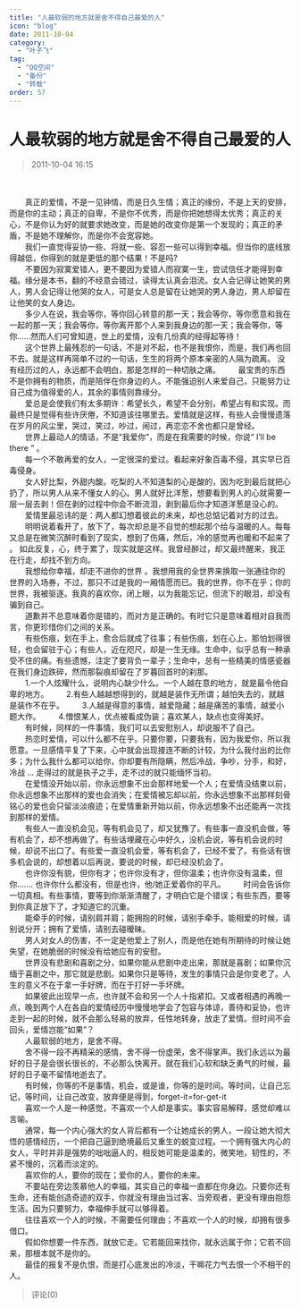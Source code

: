 ```yaml
---
title: "人最软弱的地方就是舍不得自己最爱的人"
icon: "blog"
date: 2011-10-04
category:
  - "叶子飞"
tag:
  - "QQ空间"
  - "备份"
  - "转载"
order: 57
---
```

# 人最软弱的地方就是舍不得自己最爱的人
> 2011-10-04 16:15


　  
  
　　真正的爱情，不是一见钟情，而是日久生情；真正的缘份，不是上天的安排，而是你的主动；真正的自卑，不是你不优秀，而是你把她想得太优秀；真正的关心，不是你认为好的就要求她改变，而是她的改变你是第一个发现的；真正的矛盾，不是她不理解你，而是你不会宽容她。  
　　我们一直觉得妥协一些、将就一些、容忍一些可以得到幸福。但当你的底线放得越低，你得到的就是更低的那个结果！不是吗?  
　　不要因为寂寞爱错人，更不要因为爱错人而寂寞一生，尝试信任才能得到幸福。缘分是本书，翻的不经意会错过，读得太认真会泪流。女人会记得让她笑的男人，男人会记得让他哭的女人，可是女人总是留在让她哭的男人身边，男人却留在让他笑的女人身边。  
　　多少人在说，我会等你，等你回心转意的那一天；我会等你，等你愿意和我在一起的那一天；我会等你，等你离开那个人来到我身边的那一天；我会等你，等你……然而人们可曾知道，世上的爱情，没有几份真的经得起等待！  
　　这个世界上最残忍的一句话，不是对不起，也不是我恨你，而是，我们再也回不去。就是这样再简单不过的一句话，生生的将两个原本亲密的人隔为疏离。 没有经历过的人，永远都不会明白，那是怎样的一种切肤之痛。 　　最宝贵的东西不是你拥有的物质，而是陪伴在你身边的人。不能强迫别人来爱自己，只能努力让自己成为值得爱的人，其余的事情则靠缘分。  
　　爱总是会使我们有太多期许：希望长久，希望不会分别，希望占有和实现。而最终只是觉得有些许厌倦，不知道该往哪里去。爱情就是这样，有些人会慢慢遗落在岁月的风尘里，哭过，笑过，吵过，闹过，再恋恋不舍也都只是曾经。  
　　世界上最动人的情话，不是“我爱你”，而是在我需要的时候，你说“ I’ll be there ” 。  
　　每一个不敢再爱的女人，一定很深的爱过。看起来好象百毒不侵，其实早已百毒侵身。  
　　女人好比梨，外甜内酸。吃梨的人不知道梨的心是酸的，因为吃到最后就把心扔了，所以男人从来不懂女人的心。男人就好比洋葱，想要看到男人的心就需要一层一层去剥！但在剥的过程中你会不断流泪，剥到最后你才知道洋葱是没心的。  
　　爱情里最忌讳的是：两人都幻想着彼此的未来，却也总惦记着对方的过去。  
　　明明说着看开了，放下了，每次却总是不自觉的想起那个给与温暖的人。每每又总是在微笑沉醉时看到了现实，想到了伤痛，然后，冷的感觉再也暖和不起来了 。 如此反复，心，终于累了，现实就是这样。我曾经醉过，却又最终醒来，我正在行走，却找不到方向。  
　　我想给你幸福，却走不进你的世界 。我想用我的全世界来换取一张通往你的世界的入场券，不过，那只不过是我的一厢情愿而已。我的世界，你不在乎；你的世界，我被驱逐。我真的喜欢你，闭上眼，以为我能忘记，但流下的眼泪，却没有骗到自己。  
　　道歉并不总意味着你是错的，而对方是正确的。有时它只是意味着相对自我而言，你更珍惜你们之间的关系。  
　　有些伤痕，划在手上，愈合后就成了往事；有些伤痕，划在心上，那怕划得很轻，也会留驻于心；有些人，近在咫尺，却是一生无缘。生命中，似乎总有一种承受不住的痛。有些遗憾，注定了要背负一辈子；生命中，总有一些精美的情感瓷器在我们身边跌碎，然而那裂痕却留在了岁暮回首时的刹那。  
　　1.一个人炫耀什么，说明内心缺少什么。一个人越在意的地方，就是最令他自卑的地方。 　　2.有些人越越想得到的，就越是装作无所谓；越怕失去的，就越是装作不在乎。 　　3.人越是得意的事情，越爱隐藏；越是痛苦的事情，越爱小题大作。 　　4.憎恨某人，优点被看成伪装；喜欢某人，缺点也变得美好。  
　　有时候，同样的一件事情，我们可以去安慰别人，却说服不了自己。  
　　热恋时爱情，可以什么都不在乎。只要你要，只要我有，因为我爱你，所以我愿意。一旦感情平复了下来，心中就会出现接连不断的计较，为什么我付出的比你多；为什么我什么都可以给你，你却要有所隐瞒，然后冷战，争吵，分手，和好，冷战 ... 走得过的就是执子之手，走不过的就只能缅怀当初。  
　　在爱情没开始以前，你永远想象不出会那样地爱一个人；在爱情没结束以前，你永远想象不出那样的爱也会消失；在爱情被忘却以前，你永远想象不出那样刻骨铭心的爱也会只留淡淡痕迹；在爱情重新开始以前，你永远想象不出还能再一次找到那样的爱情。  
　　有些人一直没机会见，等有机会见了，却又犹豫了。有些事一直没机会做，等有机会了，却不想再做了。有些话埋藏在心中好久，没机会说，等有机会说的时候，却说不出口了。有些爱一直没机会爱，等有机会了，已经不爱了。有些话有很多机会说的，却想着以后再说，要说的时候，却已经没机会了。  
　　也许你没有貌，但你有才；也许你没有才，但你温柔；也许你没有温柔，但你....... 也许你什么都没有，但是也许，他/她正爱着你的平凡。 　　时间会告诉你一切真相。有些事情，要等到你渐渐清醒了，才明白它是个错误；有些东西，要等到你真正放下了，才知道它的沉重。  
　　能牵手的时候，请别肩并肩；能拥抱的时候，请别手牵手。能相爱的时候，请别说分开；拥有了爱情，请别去碰暧昧。  
　　男人对女人的伤害，不一定是他爱上了别人，而是他在她有所期待的时候让她失望，在她脆弱的时候没有给她应有的安慰。  
　　世界没有悲剧和喜剧之分，如果你能从悲剧中走出来，那就是喜剧；如果你沉缅于喜剧之中，那它就是悲剧。如果你只是等待，发生的事情只会是你变老了。人生的意义不在于拿一手好牌，而在于打好一手坏牌。  
　　如果彼此出现早一点，也许就不会和另一个人十指紧扣。又或者相遇的再晚一点，晚到两个人在各自的爱情经历中慢慢地学会了包容与体谅，善待和妥协，也许走到一起的时候，就不会那么轻易的放弃，任性地转身，放走了爱情。但时间不会回头，爱情岂能“如果”？  
　　人最软弱的地方，是舍不得。  
　　舍不得一段不再精采的感情，舍不得一份虚荣，舍不得掌声。我们永远以为最好的日子是会很长很长的，不必那么快离开。就在我们心软和缺乏勇气的时候，最好的日子毫不留情地逝去了。  
　　有时候，你等的不是事情，机会，或是谁，你等的是时间。等时间，让自己忘记，等时间，让自己改变，放弃便是得到，forget-it=for-get-it  
　　喜欢一个人是一种感觉，不喜欢一个人却是事实。事实容易解释，感觉却难以言喻。  
　　通常，每一个内心强大的女人背后都有一个让她成长的男人，一段让她大彻大悟的感情经历，一个把自己逼到绝境最后又重生的蜕变过程。一个拥有强大内心的女人，平时并非是强势的咄咄逼人的，相反她可能是温柔的，微笑地，韧性的，不紧不慢的，沉着而淡定的。  
　　喜欢你的人，要你的现在；爱你的人，要你的未来。  
　　不要站在旁边羡慕他人的幸福，其实自己的幸福一直都在你身边。只要你还有生命，还有能创造奇迹的双手，你就没有理由当过客、当旁观者，更没有理由抱怨生活。因为只要努力，幸福伸手就可以够得着。  
　　往往喜欢一个人的时候，不需要任何理由；不喜欢一个人的时候，却拥有很多借口。  
　　假如你想要一件东西，就放它走。它若能回来找你，就永远属于你；它若不回来，那根本就不是你的。  
　　最佳的报复不是仇恨，而是打心底发出的冷淡，干嘛花力气去恨一个不相干的人。
> 评论(0)

